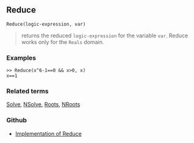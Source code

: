 ## Reduce

```
Reduce(logic-expression, var)
```

> returns the reduced `logic-expression` for the variable `var`. Reduce works only for the `Reals` domain.

### Examples

```
>> Reduce(x^6-1==0 && x>0, x)
x==1
```

### Related terms 
[Solve](Solve.md), [NSolve](NSolve.md), [Roots](Roots.md), [NRoots](NRoots.md)  

### Github

* [Implementation of Reduce](https://github.com/axkr/symja_android_library/blob/master/symja_android_library/matheclipse-core/src/main/java/org/matheclipse/core/reflection/system/Reduce.java#L17) 
